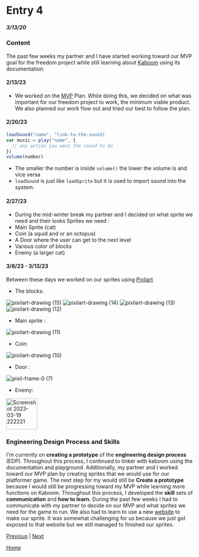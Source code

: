 # Entry 4
##### 3/13/20

### Content
The past few weeks my partner and I have started working toward our MVP goal for the freedom project while still learning about [Kaboom](https://kaboomjs.com/) using its documentation.

#### 2/13/23
* We worked on the [MVP](https://docs.google.com/document/d/1D9-ubC12_LUe9OeI-zrdFbH8p41EEv0Z9Q9h3Sa9F5I/edit) Plan. While doing this, we decided on what was important for our freedom project to work, the minimum viable product. We also planned our work flow out and tried our best to follow the plan. 

#### 2/20/23
``` js 
loadSound("name", "link-to-the-sound) 
var music = play("name", {
  // any action you want the sound to do 
})
volume(number)
```
* The smaller the number is inside `volume()` the lower the volume is and vice versa
* `loadSound` is just like `loadSprite` but it is used to import sound into the system. 
#### 2/27/23
* During the mid-winter break my partner and I decided on what sprite we need and their looks 
Sprites we need : 
* Main Sprite (cat) 
* Coin (a squid and or an octopus) 
* A Door where the user can get to the next level 
* Various color of blocks 
* Enemy (a larger cat) 
#### 3/6/23 - 3/13/23
Between these days we worked on our sprites using [Pixilart](https://www.pixilart.com/) 
* The blocks: 

![pixilart-drawing (15)](https://user-images.githubusercontent.com/91750525/226184263-ff0dff2b-7a95-4375-9a04-014b42dfef83.png)
![pixilart-drawing (14)](https://user-images.githubusercontent.com/91750525/226183901-94fc2e5a-8671-4c0b-b163-b6d2156a3b92.png)
![pixilart-drawing (13)](https://user-images.githubusercontent.com/91750525/226183908-2ac77fae-4c97-47a2-8e7b-5d9b3acfe7da.png)
![pixilart-drawing (12)](https://user-images.githubusercontent.com/91750525/226183912-4998133c-65b8-40a8-abd3-a455a2ab4d0a.png)

* Main sprite : 

![pixilart-drawing (11)](https://user-images.githubusercontent.com/91750525/226184095-e38720fa-a235-4878-9c99-881ffed3d65f.png)

* Coin: 

 ![pixilart-drawing (10)](https://user-images.githubusercontent.com/91750525/226184112-954aa2fe-61bc-438a-aaa8-736d41507b57.png)
 
* Door : 

![pixil-frame-0 (7)](https://user-images.githubusercontent.com/91750525/226184185-ef00cf56-89e1-496a-805d-d5f1f61bf595.png)

* Enemy:
<img width="83" alt="Screenshot 2023-03-19 222221" src="https://user-images.githubusercontent.com/91750525/226232168-18814075-e3f0-4155-a845-63341de45d7a.png">

### Engineering Design Process and Skills 
I'm currently on **creating a prototype** of the **engineering design process** (EDP). Throughout this process, I continued to tinker with kaboom using the documentation and playground. Additionally, my partner and I worked toward our MVP plan by creating sprites that we would use for our platformer game. The next step for my would still be **Create a prototype** because I would still be progressing toward my MVP while learning more functions on Kaboom. Throughout this process, I developed the **skill** sets of **communication** and **how to learn**. During the past few weeks I had to communicate with my partner to decide on our MVP and what sprites we need for the game to run. We also had to learn to use a new [website](https://www.pixilart.com/) to make our sprite. It was somewhat challenging for us because we just got exposed to that website but we still managed to finished our sprites. 


[Previous](entry03.md) | [Next](entry05.md)

[Home](../README.md)




